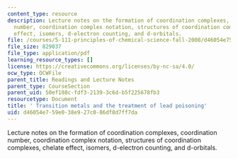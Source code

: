 ```yaml
---
content_type: resource
description: Lecture notes on the formation of coordination complexes, coordination
  number, coordination complex notation, structures of coordination complexes, chelate
  effect, isomers, d-electron counting, and d-orbitals.
file: /courses/5-111-principles-of-chemical-science-fall-2008/d46054e759e038e927c086df8d7ff7da_lecnotes27.pdf
file_size: 829037
file_type: application/pdf
learning_resource_types: []
license: https://creativecommons.org/licenses/by-nc-sa/4.0/
ocw_type: OCWFile
parent_title: Readings and Lecture Notes
parent_type: CourseSection
parent_uid: 50ef108c-fdf3-2139-3c6d-b5f225678fb3
resourcetype: Document
title: ' Transition metals and the treatment of lead poisoning'
uid: d46054e7-59e0-38e9-27c0-86df8d7ff7da
---
```

Lecture notes on the formation of coordination complexes, coordination number, coordination complex notation, structures of coordination complexes, chelate effect, isomers, d-electron counting, and d-orbitals.